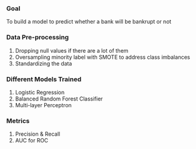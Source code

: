 ### Goal
To build a model to predict whether a bank will be bankrupt or not

### Data Pre-processing
1. Dropping null values if there are a lot of them
2. Oversampling minority label with SMOTE to address class imbalances
3. Standardizing the data 

### Different Models Trained
1. Logistic Regression
2. Balanced Random Forest Classifier
3. Multi-layer Perceptron

### Metrics
1. Precision & Recall
2. AUC for ROC
